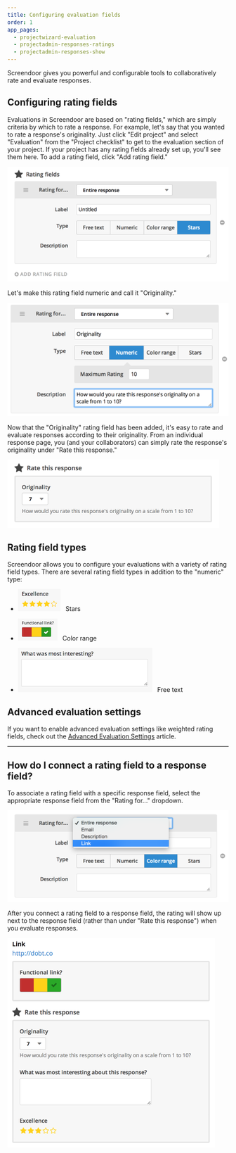 ```yaml
---
title: Configuring evaluation fields
order: 1
app_pages:
  - projectwizard-evaluation
  - projectadmin-responses-ratings
  - projectadmin-responses-show
---
```


Screendoor gives you powerful and configurable tools to collaboratively rate and evaluate responses.

## Configuring rating fields

Evaluations in Screendoor are based on "rating fields," which are simply criteria by which to rate a response. For example, let's say that you wanted to rate a response's originality. Just click "Edit project" and select "Evaluation" from the "Project checklist" to get to the evaluation section of your project. If your project has any rating fields already set up, you'll see them here. To add a rating field, click "Add rating field."

![add rating field](../images/screenshot_add_rating_field.png)

Let's make this rating field numeric and call it "Originality."

![edit rating field](../images/screenshot_originality_rating_field.png)

Now that the "Originality" rating field has been added, it's easy to rate and evaluate responses according to their originality. From an individual response page, you (and your collaborators) can simply rate the response's originality under "Rate this response."

![rate response](../images/screenshot_rate_response.png)

## Rating field types

Screendoor allows you to configure your evaluations with a variety of rating field types. There are several rating field types in addition to the "numeric" type:

- ![stars](../images/screenshot_stars.png) &nbsp;&nbsp;Stars

- ![colors](../images/screenshot_colors.png) &nbsp;&nbsp;Color range

- ![free response](../images/screenshot_free_response.png) &nbsp;&nbsp;Free text

## Advanced evaluation settings

If you want to enable advanced evaluation settings like weighted rating fields, check out the [Advanced Evaluation Settings](advanced_evaluation_settings.html) article.

---

## How do I connect a rating field to a response field?
To associate a rating field with a specific response field, select the appropriate response field from the "Rating for..." dropdown.

![connect to response field](../images/screenshot_connect_to_response_field.png)

After you connect a rating field to a response field, the rating will show up next to the response field (rather than under "Rate this response") when you evaluate responses.

![rating field connected to response field](../images/screenshot_rating_field_connected.png)
